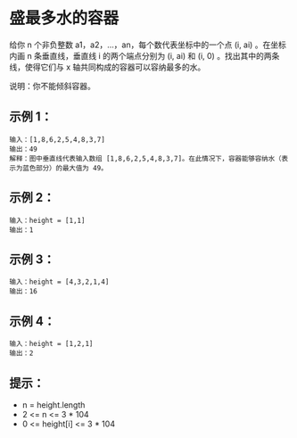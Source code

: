 # 盛最多水的容器

给你 n 个非负整数 a1，a2，...，an，每个数代表坐标中的一个点 (i, ai) 。在坐标内画 n 条垂直线，垂直线 i 的两个端点分别为 (i, ai) 和 (i, 0) 。找出其中的两条线，使得它们与 x 轴共同构成的容器可以容纳最多的水。

说明：你不能倾斜容器。

## 示例 1：
```
输入：[1,8,6,2,5,4,8,3,7]
输出：49 
解释：图中垂直线代表输入数组 [1,8,6,2,5,4,8,3,7]。在此情况下，容器能够容纳水（表示为蓝色部分）的最大值为 49。
```

## 示例 2：
```
输入：height = [1,1]
输出：1
```

## 示例 3：
```
输入：height = [4,3,2,1,4]
输出：16
```

## 示例 4：
```
输入：height = [1,2,1]
输出：2
```

## 提示：
- n = height.length
- 2 <= n <= 3 * 104
- 0 <= height[i] <= 3 * 104
